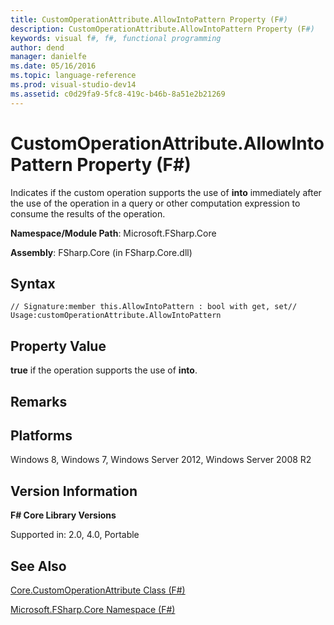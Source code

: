```yaml
---
title: CustomOperationAttribute.AllowIntoPattern Property (F#)
description: CustomOperationAttribute.AllowIntoPattern Property (F#)
keywords: visual f#, f#, functional programming
author: dend
manager: danielfe
ms.date: 05/16/2016
ms.topic: language-reference
ms.prod: visual-studio-dev14
ms.assetid: c0d29fa9-5fc8-419c-b46b-8a51e2b21269 
---
```


# CustomOperationAttribute.AllowIntoPattern Property (F#)

Indicates if the custom operation supports the use of **into** immediately after the use of the operation in a query or other computation expression to consume the results of the operation.

**Namespace/Module Path**: Microsoft.FSharp.Core

**Assembly**: FSharp.Core (in FSharp.Core.dll)


## Syntax

```
// Signature:member this.AllowIntoPattern : bool with get, set// Usage:customOperationAttribute.AllowIntoPattern
```

## Property Value
**true** if the operation supports the use of **into**.


## Remarks

## Platforms
Windows 8, Windows 7, Windows Server 2012, Windows Server 2008 R2


## Version Information
**F# Core Library Versions**

Supported in: 2.0, 4.0, Portable




## See Also
[Core.CustomOperationAttribute Class &#40;F&#35;&#41;](Core.CustomOperationAttribute-Class-%5BFSharp%5D.md)

[Microsoft.FSharp.Core Namespace &#40;F&#35;&#41;](Microsoft.FSharp.Core-Namespace-%5BFSharp%5D.md)

